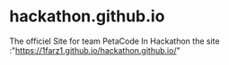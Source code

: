 # hackathon.github.io
The officiel Site for team PetaCode In Hackathon
the site :"https://1farz1.github.io/hackathon.github.io/"
